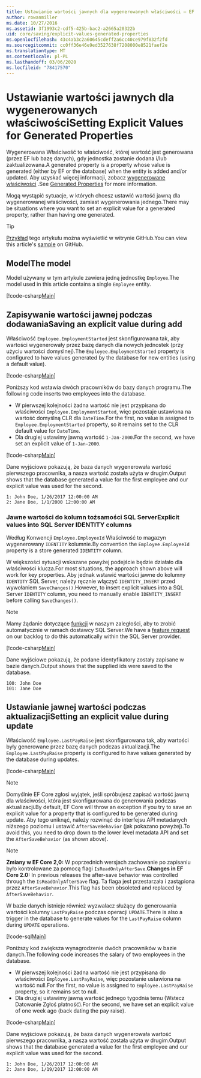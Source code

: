 ```yaml
---
title: Ustawianie wartości jawnych dla wygenerowanych właściwości — EF Core
author: rowanmiller
ms.date: 10/27/2016
ms.assetid: 3f1993c2-cdf5-425b-bac2-a2665a20322b
uid: core/saving/explicit-values-generated-properties
ms.openlocfilehash: 43c4ab3c2a60645cdeff2a6cc40ce979f832f2fd
ms.sourcegitcommit: cc0ff36e46e9ed3527638f7208000e8521faef2e
ms.translationtype: MT
ms.contentlocale: pl-PL
ms.lasthandoff: 03/06/2020
ms.locfileid: "78417570"
---
```

# <a name="setting-explicit-values-for-generated-properties"></a><span data-ttu-id="3e243-102">Ustawianie wartości jawnych dla wygenerowanych właściwości</span><span class="sxs-lookup"><span data-stu-id="3e243-102">Setting Explicit Values for Generated Properties</span></span>

<span data-ttu-id="3e243-103">Wygenerowana Właściwość to właściwość, której wartość jest generowana (przez EF lub bazę danych), gdy jednostka zostanie dodana i/lub zaktualizowana.</span><span class="sxs-lookup"><span data-stu-id="3e243-103">A generated property is a property whose value is generated (either by EF or the database) when the entity is added and/or updated.</span></span> <span data-ttu-id="3e243-104">Aby uzyskać więcej informacji, zobacz [wygenerowane właściwości](../modeling/generated-properties.md) .</span><span class="sxs-lookup"><span data-stu-id="3e243-104">See [Generated Properties](../modeling/generated-properties.md) for more information.</span></span>

<span data-ttu-id="3e243-105">Mogą wystąpić sytuacje, w których chcesz ustawić wartość jawną dla wygenerowanej właściwości, zamiast wygenerowania jednego.</span><span class="sxs-lookup"><span data-stu-id="3e243-105">There may be situations where you want to set an explicit value for a generated property, rather than having one generated.</span></span>

> [!TIP]  
> <span data-ttu-id="3e243-106">[Przykład](https://github.com/dotnet/EntityFramework.Docs/tree/master/samples/core/Saving/ExplicitValuesGenerateProperties/) tego artykułu można wyświetlić w witrynie GitHub.</span><span class="sxs-lookup"><span data-stu-id="3e243-106">You can view this article's [sample](https://github.com/dotnet/EntityFramework.Docs/tree/master/samples/core/Saving/ExplicitValuesGenerateProperties/) on GitHub.</span></span>

## <a name="the-model"></a><span data-ttu-id="3e243-107">Model</span><span class="sxs-lookup"><span data-stu-id="3e243-107">The model</span></span>

<span data-ttu-id="3e243-108">Model używany w tym artykule zawiera jedną jednostkę `Employee`.</span><span class="sxs-lookup"><span data-stu-id="3e243-108">The model used in this article contains a single `Employee` entity.</span></span>

[!code-csharp[Main](../../../samples/core/Saving/ExplicitValuesGenerateProperties/Employee.cs#Sample)]

## <a name="saving-an-explicit-value-during-add"></a><span data-ttu-id="3e243-109">Zapisywanie wartości jawnej podczas dodawania</span><span class="sxs-lookup"><span data-stu-id="3e243-109">Saving an explicit value during add</span></span>

<span data-ttu-id="3e243-110">Właściwość `Employee.EmploymentStarted` jest skonfigurowana tak, aby wartości wygenerowały przez bazę danych dla nowych jednostek (przy użyciu wartości domyślnej).</span><span class="sxs-lookup"><span data-stu-id="3e243-110">The `Employee.EmploymentStarted` property is configured to have values generated by the database for new entities (using a default value).</span></span>

[!code-csharp[Main](../../../samples/core/Saving/ExplicitValuesGenerateProperties/EmployeeContext.cs#EmploymentStarted)]

<span data-ttu-id="3e243-111">Poniższy kod wstawia dwóch pracowników do bazy danych programu.</span><span class="sxs-lookup"><span data-stu-id="3e243-111">The following code inserts two employees into the database.</span></span>

* <span data-ttu-id="3e243-112">W pierwszej kolejności żadna wartość nie jest przypisana do właściwości `Employee.EmploymentStarted`, więc pozostaje ustawiona na wartość domyślną CLR dla `DateTime`.</span><span class="sxs-lookup"><span data-stu-id="3e243-112">For the first, no value is assigned to `Employee.EmploymentStarted` property, so it remains set to the CLR default value for `DateTime`.</span></span>
* <span data-ttu-id="3e243-113">Dla drugiej ustawimy jawną wartość `1-Jan-2000`.</span><span class="sxs-lookup"><span data-stu-id="3e243-113">For the second, we have set an explicit value of `1-Jan-2000`.</span></span>

[!code-csharp[Main](../../../samples/core/Saving/ExplicitValuesGenerateProperties/Sample.cs#EmploymentStarted)]

<span data-ttu-id="3e243-114">Dane wyjściowe pokazują, że baza danych wygenerowała wartość pierwszego pracownika, a nasza wartość została użyta w drugim.</span><span class="sxs-lookup"><span data-stu-id="3e243-114">Output shows that the database generated a value for the first employee and our explicit value was used for the second.</span></span>

``` Console
1: John Doe, 1/26/2017 12:00:00 AM
2: Jane Doe, 1/1/2000 12:00:00 AM
```

### <a name="explicit-values-into-sql-server-identity-columns"></a><span data-ttu-id="3e243-115">Jawne wartości do kolumn tożsamości SQL Server</span><span class="sxs-lookup"><span data-stu-id="3e243-115">Explicit values into SQL Server IDENTITY columns</span></span>

<span data-ttu-id="3e243-116">Według Konwencji `Employee.EmployeeId` Właściwość to magazyn wygenerowany `IDENTITY` kolumnie.</span><span class="sxs-lookup"><span data-stu-id="3e243-116">By convention the `Employee.EmployeeId` property is a store generated `IDENTITY` column.</span></span>

<span data-ttu-id="3e243-117">W większości sytuacji wskazane powyżej podejście będzie działało dla właściwości klucza.</span><span class="sxs-lookup"><span data-stu-id="3e243-117">For most situations, the approach shown above will work for key properties.</span></span> <span data-ttu-id="3e243-118">Aby jednak wstawić wartości jawne do kolumny `IDENTITY` SQL Server, należy ręcznie włączyć `IDENTITY_INSERT` przed wywołaniem `SaveChanges()`.</span><span class="sxs-lookup"><span data-stu-id="3e243-118">However, to insert explicit values into a SQL Server `IDENTITY` column, you need to manually enable `IDENTITY_INSERT` before calling `SaveChanges()`.</span></span>

> [!NOTE]  
> <span data-ttu-id="3e243-119">Mamy żądanie dotyczące [funkcji](https://github.com/aspnet/EntityFramework/issues/703) w naszym zaległości, aby to zrobić automatycznie w ramach dostawcy SQL Server.</span><span class="sxs-lookup"><span data-stu-id="3e243-119">We have a [feature request](https://github.com/aspnet/EntityFramework/issues/703) on our backlog to do this automatically within the SQL Server provider.</span></span>

[!code-csharp[Main](../../../samples/core/Saving/ExplicitValuesGenerateProperties/Sample.cs#EmployeeId)]

<span data-ttu-id="3e243-120">Dane wyjściowe pokazują, że podane identyfikatory zostały zapisane w bazie danych.</span><span class="sxs-lookup"><span data-stu-id="3e243-120">Output shows that the supplied ids were saved to the database.</span></span>

``` Console
100: John Doe
101: Jane Doe
```

## <a name="setting-an-explicit-value-during-update"></a><span data-ttu-id="3e243-121">Ustawianie jawnej wartości podczas aktualizacji</span><span class="sxs-lookup"><span data-stu-id="3e243-121">Setting an explicit value during update</span></span>

<span data-ttu-id="3e243-122">Właściwość `Employee.LastPayRaise` jest skonfigurowana tak, aby wartości były generowane przez bazę danych podczas aktualizacji.</span><span class="sxs-lookup"><span data-stu-id="3e243-122">The `Employee.LastPayRaise` property is configured to have values generated by the database during updates.</span></span>

[!code-csharp[Main](../../../samples/core/Saving/ExplicitValuesGenerateProperties/EmployeeContext.cs#LastPayRaise)]

> [!NOTE]  
> <span data-ttu-id="3e243-123">Domyślnie EF Core zgłosi wyjątek, jeśli spróbujesz zapisać wartość jawną dla właściwości, która jest skonfigurowana do generowania podczas aktualizacji.</span><span class="sxs-lookup"><span data-stu-id="3e243-123">By default, EF Core will throw an exception if you try to save an explicit value for a property that is configured to be generated during update.</span></span> <span data-ttu-id="3e243-124">Aby tego uniknąć, należy rozwinąć do interfejsu API metadanych niższego poziomu i ustawić `AfterSaveBehavior` (jak pokazano powyżej).</span><span class="sxs-lookup"><span data-stu-id="3e243-124">To avoid this, you need to drop down to the lower level metadata API and set the `AfterSaveBehavior` (as shown above).</span></span>

> [!NOTE]  
> <span data-ttu-id="3e243-125">**Zmiany w EF Core 2,0:** W poprzednich wersjach zachowanie po zapisaniu było kontrolowane za pomocą flagi `IsReadOnlyAfterSave`.</span><span class="sxs-lookup"><span data-stu-id="3e243-125">**Changes in EF Core 2.0:** In previous releases the after-save behavior was controlled through the `IsReadOnlyAfterSave` flag.</span></span> <span data-ttu-id="3e243-126">Ta flaga jest przestarzała i zastąpiona przez `AfterSaveBehavior`.</span><span class="sxs-lookup"><span data-stu-id="3e243-126">This flag has been obsoleted and replaced by `AfterSaveBehavior`.</span></span>

<span data-ttu-id="3e243-127">W bazie danych istnieje również wyzwalacz służący do generowania wartości kolumny `LastPayRaise` podczas operacji `UPDATE`.</span><span class="sxs-lookup"><span data-stu-id="3e243-127">There is also a trigger in the database to generate values for the `LastPayRaise` column during `UPDATE` operations.</span></span>

[!code-sql[Main](../../../samples/core/Saving/ExplicitValuesGenerateProperties/employee_UPDATE.sql)]

<span data-ttu-id="3e243-128">Poniższy kod zwiększa wynagrodzenie dwóch pracowników w bazie danych.</span><span class="sxs-lookup"><span data-stu-id="3e243-128">The following code increases the salary of two employees in the database.</span></span>

* <span data-ttu-id="3e243-129">W pierwszej kolejności żadna wartość nie jest przypisana do właściwości `Employee.LastPayRaise`, więc pozostanie ustawiona na wartość null.</span><span class="sxs-lookup"><span data-stu-id="3e243-129">For the first, no value is assigned to `Employee.LastPayRaise` property, so it remains set to null.</span></span>
* <span data-ttu-id="3e243-130">Dla drugiej ustawimy jawną wartość jednego tygodnia temu (Wstecz Datowanie Zgłoś płatność).</span><span class="sxs-lookup"><span data-stu-id="3e243-130">For the second, we have set an explicit value of one week ago (back dating the pay raise).</span></span>

[!code-csharp[Main](../../../samples/core/Saving/ExplicitValuesGenerateProperties/Sample.cs#LastPayRaise)]

<span data-ttu-id="3e243-131">Dane wyjściowe pokazują, że baza danych wygenerowała wartość pierwszego pracownika, a nasza wartość została użyta w drugim.</span><span class="sxs-lookup"><span data-stu-id="3e243-131">Output shows that the database generated a value for the first employee and our explicit value was used for the second.</span></span>

``` Console
1: John Doe, 1/26/2017 12:00:00 AM
2: Jane Doe, 1/19/2017 12:00:00 AM
```
